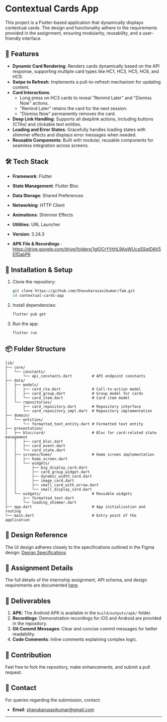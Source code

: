 # Contextual Cards App

This project is a Flutter-based application that dynamically displays contextual cards. The design and functionality adhere to the requirements provided in the assignment, ensuring modularity, reusability, and a user-friendly interface.

## 🚀 Features

- **Dynamic Card Rendering**: Renders cards dynamically based on the API response, supporting multiple card types like HC1, HC3, HC5, HC6, and HC9.
- **Swipe to Refresh**: Implements a pull-to-refresh mechanism for updating content.
- **Card Interactions**:
  - Long press on HC3 cards to reveal "Remind Later" and "Dismiss Now" actions.
  - "Remind Later" retains the card for the next session.
  - "Dismiss Now" permanently removes the card.
- **Deep Link Handling**: Supports all deeplink actions, including buttons (CTAs) and clickable text entities.
- **Loading and Error States**: Gracefully handles loading states with shimmer effects and displays error messages when needed.
- **Reusable Components**: Built with modular, reusable components for seamless integration across screens.

## 🛠️ Tech Stack

- **Framework**: Flutter
- **State Management**: Flutter Bloc
- **Data Storage**: Shared Preferences
- **Networking**: HTTP Client
- **Animations**: Shimmer Effects
- **Utilities**: URL Launcher
- **Version**: 3.24.3

- **APK File & Recordings** :  https://drive.google.com/drive/folders/1glOCrYVtHL9AqWUcaSSqtDAV5EfDabP6
## 🧰 Installation & Setup

1. Clone the repository:
   ```bash
   git clone https://github.com/Shavukarusasikumar/fam.git
   cd contextual-cards-app
   ```

2. Install dependencies:
   ```bash
   flutter pub get
   ```

3. Run the app:
   ```bash
   flutter run
   ```

## 📦 Folder Structure

```
lib/
├── core/
│   └── constants/
│       └── api_constants.dart         # API endpoint constants
├── data/
│   ├── models/
│   │   ├── card_cta.dart              # Call-to-action model
│   │   ├── card_group.dart            # Group model for cards
│   │   └── card_item.dart             # Card item model
│   └── repositories/
│       ├── card_repository.dart       # Repository interface
│       └── card_repository_impl.dart  # Repository implementation
├── domain/
│   └── entities/
│       └── formatted_text_entity.dart # Formatted text entity
├── presentation/
│   ├── bloc/card/                     # Bloc for card-related state management
│   │   ├── card_bloc.dart
│   │   ├── card_event.dart
│   │   └── card_state.dart
│   ├── screens/home/                  # Home screen implementation
│   │   ├── home_screen.dart
│   │   └── widgets/
│   │       ├── big_display_card.dart
│   │       ├── card_group_widget.dart
│   │       ├── dynamic_width_card.dart
│   │       ├── image_card.dart
│   │       ├── small_card_with_arrow.dart
│   │       └── small_display_card.dart
│   └── widgets/                       # Reusable widgets
│       ├── formatted_text.dart
│       └── loading_shimmer.dart
├── app.dart                           # App initialization and routing
└── main.dart                          # Entry point of the application

```

## 🎨 Design Reference

The UI design adheres closely to the specifications outlined in the Figma design:
[Design Specifications](https://www.figma.com/file/AvK2BRGwMTv4kQab5ymJ0K/AAL3-Android-assignment-Design-Specs)

## 📜 Assignment Details

The full details of the internship assignment, API schema, and design requirements are documented [here](https://fampay.notion.site/Flutter-Assignment-14ca06dce86080c4a7c8e8e2f2d911d0).

## 📂 Deliverables

1. **APK**: The Android APK is available in the `build/outputs/apk/` folder.
2. **Recordings**: Demonstration recordings for iOS and Android are provided in the repository.
3. **Git Commit Messages**: Clear and concise commit messages for better readability.
4. **Code Comments**: Inline comments explaining complex logic.

## 🤝 Contribution

Feel free to fork the repository, make enhancements, and submit a pull request.

## 📧 Contact

For queries regarding the submission, contact:
- **Email**: [shavukarusasikumar@gmail.com](mailto:shavukarusasikumar@gmail.com)

---